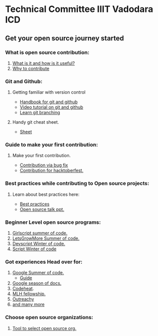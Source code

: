 # **Technical Committee IIIT Vadodara ICD**

## **Get your open source journey started**

### **What is open source contribution:**

1. [What is it and how is it useful?](https://www.youtube.com/watch?v=SXW_bA4SGqA)
2. [Why to contribute](https://opensource.guide/how-to-contribute/#:~:text=If%20you%20want%20to%20make,that%20might%20not%20get%20accepted.)

### **Git and Github**:

1. Getting familiar with version control

   - [Handbook for git and github](https://guides.github.com/introduction/git-handbook/)
   - [Video tutorial on git and github](https://www.youtube.com/watch?v=apGV9Kg7ics)
   - [Learn git branching](https://learngitbranching.js.org/)

2. Handy git cheat sheet.

   - [Sheet](https://education.github.com/git-cheat-sheet-education.pdf)

### **Guide to make your first contribution:**

1. Make your first contribution.

   - [Contribution via bug fix](https://www.youtube.com/watch?v=fMdfDnGX9S8&t=3s)
   - [Contribution for hacktoberfest.](https://www.youtube.com/watch?v=YU_qP9fympE&t=682s)

### **Best practices while contributing to Open source projects:**

1. Learn about best practices here:

   - [Best practices](https://github.community/t/best-practices-for-open-source-software-contributions/10209)
   - [Open source talk ppt.](https://docs.google.com/presentation/d/1XE9rMmbIL1Bx-AX75qhyZXg2sFQlYisDDb_kO1ldAw0/edit?usp=sharing)

### **Beginner Level open source programs:**

1. [Girlscript summer of code.](https://gssoc.girlscript.tech/)
2. [LetsGrowMore Summer of code.](https://letsgrowmore.in/soc/)
3. [Devscript Winter of code.](https://devscript.org/woc/)
4. [Script Winter of code](https://swoc.scriptindia.org/)

### **Got experiences Head over for:**

1. [Google Summer of code.](https://www.google.com/url?q=https://summerofcode.withgoogle.com/&sa=D&source=docs&ust=1635589249657000&usg=AOvVaw1qRNHvb3MYounciaHPWUuQ)
   - [Guide](https://www.geeksforgeeks.org/google-summer-of-code-101/#:~:text=Before%20even%20thinking%20about%20applying,of%20computer%20science)
2. [Google season of docs.](https://developers.google.com/season-of-docs)
3. [Codeheat](https://codeheat.org/).
4. [MLH fellowship.](https://fellowship.mlh.io/)
5. [Outreachy](https://www.outreachy.org/)
6. [and many more](https://github.com/deepanshu1422/List-Of-Open-Source-Internships-Programs)

### **Choose open source organizations:**

1. [Tool to select open source org.](https://www.gsocorganizations.dev/)
